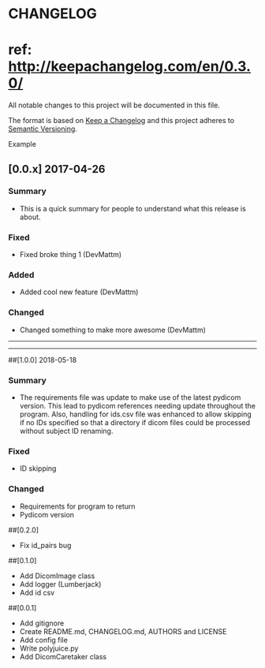 # CHANGELOG
# ref: http://keepachangelog.com/en/0.3.0/
All notable changes to this project will be documented in this file.

The format is based on [Keep a Changelog](http://keepachangelog.com/)
and this project adheres to [Semantic Versioning](http://semver.org/).

Example
## [0.0.x] 2017-04-26
### Summary
 * This is a quick summary for people to understand what this release is about.

### Fixed
 * Fixed broke thing 1 (DevMattm)

### Added
 * Added cool new feature (DevMattm)

### Changed
 * Changed something to make more awesome (DevMattm)

-------------------------------------------------------------------------
-------------------------------------------------------------------------
##[1.0.0] 2018-05-18
### Summary
 * The requirements file was update to make use of the latest pydicom version. This lead to pydicom references needing update throughout the program. Also, handling for ids.csv file was enhanced to allow skipping if no IDs specified so that a directory if dicom files could be processed without subject ID renaming.

### Fixed
  * ID skipping

### Changed
 * Requirements for program to return
 * Pydicom version 

##[0.2.0]
 * Fix id_pairs bug

##[0.1.0]
 * Add DicomImage class
 * Add logger (Lumberjack)
 * Add id csv

##[0.0.1]
 * Add gitignore
 * Create README.md, CHANGELOG.md, AUTHORS and LICENSE
 * Add config file
 * Write polyjuice.py
 * Add DicomCaretaker class

